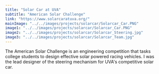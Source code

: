 ```yaml
---
title: "Solar Car at UVA"
subtitle: "American Solar Challenge" 
link: "https://www.solarcaratuva.org/"
mainImage: "../../images/projects/solarcar/Solarcar_Car.PNG"
image1: "../../images/projects/solarcar/Solarcar_Car.PNG"
image2: "../../images/projects/solarcar/Solarcar_Steering.jpg"
image3: "../../images/projects/solarcar/Solarcar_Team.jpg"
---
```


The American Solar Challenge is an engineering competition that tasks college students to design effective solar powered racing vehicles. I was the lead designer of the steering mechanism for UVA's competitive solar car.